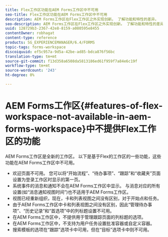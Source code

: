 ```yaml
---
title: Flex工作区功能在AEM Forms工作区中不可用
seo-title: Flex工作区功能在AEM Forms工作区中不可用
description: AEM Forms工作区在Flex工作区之外实现创新。 了解功能和特性的差异。
seo-description: AEM Forms工作区在Flex工作区之外实现创新。 了解功能和特性的差异。
uuid: 128729b3-2367-42e8-8159-a080595e8455
contentOwner: robhagat
content-type: reference
products: SG_EXPERIENCEMANAGER/6.4/FORMS
topic-tags: forms-workspace
discoiquuid: ef5c957a-9d5a-42be-ad85-bdca876f56bc
translation-type: tm+mt
source-git-commit: f13d358a6508da5813186ed61f959f7a84e6c19f
workflow-type: tm+mt
source-wordcount: '243'
ht-degree: 0%

---
```



# AEM Forms工作区{#features-of-flex-workspace-not-available-in-aem-forms-workspace}中不提供Flex工作区的功能

AEM Forms工作区是全新的工作区。 以下是基于Flex的工作区的一些功能，这些功能在AEM Forms工作区中不可用。

* 欢迎页面不可用。 您可以将“开始流程”、“待办事项”、“跟踪”和“收藏夹”页面设置为登录工作区时显示的第一页。
* 系统事件的消息和通知不会在AEM Forms工作区中显示。 与消息对应的所有设置(如“消息通知视图时间”)也不适用于AEM Forms工作区。
* 视图已经重新组织，现在，卡和列表视图之间没有区别，对于开始点和任务。
* 由于AEM Forms工作区中卡和列表视图之间没有区别，因此“管理待办事项”、“历史记录”和“首选项”中的列标题设置不可用。
* 在AEM Forms工作区中，不提供用于管理跟踪页面的列标题的选项。
* 在AEM Forms工作区中，不支持为用户任务设置批准容器或自定义容器。
* 搜索模板的选项在“跟踪”选项卡中可用，但在“目标”选项卡中则不可用。

